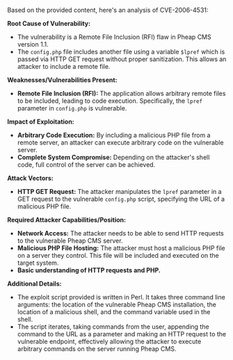 Based on the provided content, here's an analysis of CVE-2006-4531:

**Root Cause of Vulnerability:**

*   The vulnerability is a Remote File Inclusion (RFI) flaw in Pheap CMS version 1.1.
*   The `config.php` file includes another file using a variable `$lpref` which is passed via HTTP GET request without proper sanitization. This allows an attacker to include a remote file.

**Weaknesses/Vulnerabilities Present:**

*   **Remote File Inclusion (RFI):** The application allows arbitrary remote files to be included, leading to code execution. Specifically, the `lpref` parameter in `config.php` is vulnerable.

**Impact of Exploitation:**

*   **Arbitrary Code Execution:** By including a malicious PHP file from a remote server, an attacker can execute arbitrary code on the vulnerable server.
*   **Complete System Compromise:** Depending on the attacker's shell code, full control of the server can be achieved.

**Attack Vectors:**

*   **HTTP GET Request:** The attacker manipulates the `lpref` parameter in a GET request to the vulnerable `config.php` script, specifying the URL of a malicious PHP file.

**Required Attacker Capabilities/Position:**

*   **Network Access:** The attacker needs to be able to send HTTP requests to the vulnerable Pheap CMS server.
*   **Malicious PHP File Hosting:** The attacker must host a malicious PHP file on a server they control. This file will be included and executed on the target system.
*   **Basic understanding of HTTP requests and PHP.**

**Additional Details:**

*   The exploit script provided is written in Perl. It takes three command line arguments: the location of the vulnerable Pheap CMS installation, the location of a malicious shell, and the command variable used in the shell.
*   The script iterates, taking commands from the user, appending the command to the URL as a parameter and making an HTTP request to the vulnerable endpoint, effectively allowing the attacker to execute arbitrary commands on the server running Pheap CMS.